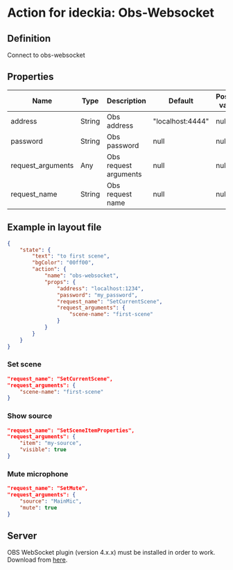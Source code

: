 # Action for ideckia: Obs-Websocket

## Definition

Connect to obs-websocket


## Properties

| Name | Type | Description | Default | Possible values |
| ----- |----- | ----- | ----- | ----- |
| address | String | Obs address | "localhost:4444" | null |
| password | String | Obs password | null | null |
| request_arguments | Any | Obs request arguments | null | null |
| request_name | String | Obs request name | null | null |


## Example in layout file

```json
{
    "state": {
        "text": "to first scene",
        "bgColor": "00ff00",
        "action": {
            "name": "obs-websocket",
            "props": {
                "address": "localhost:1234",
                "password": "my_password",
                "request_name": "SetCurrentScene",
                "request_arguments": {
                    "scene-name": "first-scene"
                }
            }
        }
    }
}
```

### Set scene

```json
"request_name": "SetCurrentScene",
"request_arguments": {
    "scene-name": "first-scene"
}
```

### Show source

```json
"request_name": "SetSceneItemProperties",
"request_arguments": {
    "item": "my-source",
    "visible": true
}
```

### Mute microphone

```json
"request_name": "SetMute",
"request_arguments": {
    "source": "MainMic",
    "mute": true
}
```

## Server

OBS WebSocket plugin (version 4.x.x) must be installed in order to work. Download from [here](https://github.com/Palakis/obs-websocket/releases).
